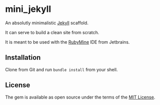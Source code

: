 # mini_jekyll

An absolutly minimalistic [Jekyll](https://jekyllrb.com/) scaffold.

It can serve to build a clean site from scratch.

It is meant to be used with the [RubyMine](https://www.jetbrains.com/ruby/) 
IDE from Jetbrains.

## Installation

Clone from Git and run `bundle install` from your shell.

## License

The gem is available as open source under the terms of the [MIT License](https://opensource.org/licenses/MIT).
